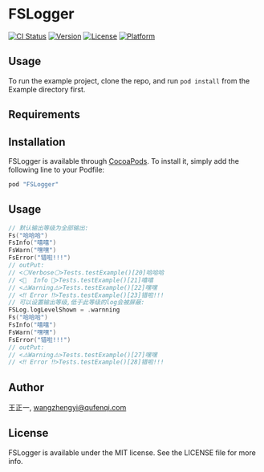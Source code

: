 # FSLogger

[![CI Status](http://img.shields.io/travis/王正一/FSLogger.svg?style=flat)](https://travis-ci.org/王正一/FSLogger)
[![Version](https://img.shields.io/cocoapods/v/FSLogger.svg?style=flat)](http://cocoapods.org/pods/FSLogger)
[![License](https://img.shields.io/cocoapods/l/FSLogger.svg?style=flat)](http://cocoapods.org/pods/FSLogger)
[![Platform](https://img.shields.io/cocoapods/p/FSLogger.svg?style=flat)](http://cocoapods.org/pods/FSLogger)

## Usage

To run the example project, clone the repo, and run `pod install` from the Example directory first.

## Requirements

## Installation

FSLogger is available through [CocoaPods](http://cocoapods.org). To install
it, simply add the following line to your Podfile:

```ruby
pod "FSLogger"
```

## Usage
```Swift
// 默认输出等级为全部输出:
Fs("哈哈哈")
FsInfo("嘻嘻")
FsWarn("嘿嘿")
FsError("错啦!!!")
// outPut:
// <⚪️Verbose⚪️>Tests.testExample()[20]哈哈哈
// <🎾  Info 🎾>Tests.testExample()[21]嘻嘻
// <⚠️Warning⚠️>Tests.testExample()[22]嘿嘿
// <‼️ Error ‼️>Tests.testExample()[23]错啦!!!
// 可以设置输出等级,低于此等级的log会被屏蔽:
FSLog.logLevelShown = .warnning
Fs("哈哈哈")
FsInfo("嘻嘻")
FsWarn("嘿嘿")
FsError("错啦!!!")
// outPut:
// <⚠️Warning⚠️>Tests.testExample()[27]嘿嘿
// <‼️ Error ‼️>Tests.testExample()[28]错啦!!!
```


## Author

王正一, wangzhengyi@qufenqi.com

## License

FSLogger is available under the MIT license. See the LICENSE file for more info.
